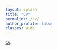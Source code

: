 ```yaml
---
layout: splash
title: "CV"
permalink: /cv/
author_profile: false
classes: wide
---
```


[cv](/files/Xu_CV.pdf).
